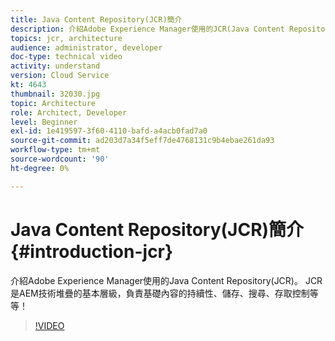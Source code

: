 ```yaml
---
title: Java Content Repository(JCR)簡介
description: 介紹Adobe Experience Manager使用的JCR(Java Content Repository)。 JCR是AEM技術堆疊的基本層級，負責基礎內容的持續性、儲存、搜尋、存取控制等等！
topics: jcr, architecture
audience: administrator, developer
doc-type: technical video
activity: understand
version: Cloud Service
kt: 4643
thumbnail: 32030.jpg
topic: Architecture
role: Architect, Developer
level: Beginner
exl-id: 1e419597-3f60-4110-bafd-a4acb0fad7a0
source-git-commit: ad203d7a34f5eff7de4768131c9b4ebae261da93
workflow-type: tm+mt
source-wordcount: '90'
ht-degree: 0%

---
```


# Java Content Repository(JCR)簡介 {#introduction-jcr}

介紹Adobe Experience Manager使用的Java Content Repository(JCR)。 JCR是AEM技術堆疊的基本層級，負責基礎內容的持續性、儲存、搜尋、存取控制等等！

>[!VIDEO](https://video.tv.adobe.com/v/32030/?quality=12&learn=on)
